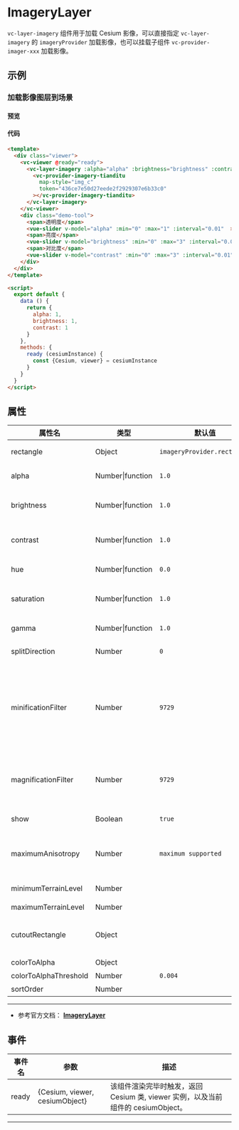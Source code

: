 # ImageryLayer

`vc-layer-imagery` 组件用于加载 Cesium 影像，可以直接指定 `vc-layer-imagery` 的 `imageryProvider` 加载影像，也可以挂载子组件 `vc-provider-imager-xxx` 加载影像。

## 示例

### 加载影像图层到场景

#### 预览

<doc-preview>
  <template>
    <div class="viewer">
      <vc-viewer @ready="ready">
        <vc-layer-imagery :alpha="alpha" :brightness="brightness" :contrast="contrast">
          <vc-provider-imagery-tianditu
            map-style="img_c"
            token="436ce7e50d27eede2f2929307e6b33c0"
          ></vc-provider-imagery-tianditu>
        </vc-layer-imagery>
      </vc-viewer>
      <div class="demo-tool">
        <span>透明度</span>
        <vue-slider v-model="alpha" :min="0" :max="1" :interval="0.01"  ></vue-slider>
        <span>亮度</span>
        <vue-slider v-model="brightness" :min="0" :max="3" :interval="0.01"  ></vue-slider>
        <span>对比度</span>
        <vue-slider v-model="contrast" :min="0" :max="3" :interval="0.01"  ></vue-slider>
      </div>
    </div>
  </template>

  <script>
    export default {
      data () {
        return {
          alpha: 1,
          brightness: 1,
          contrast: 1
        }
      },
      methods: {
        ready (cesiumInstance) {
          const {Cesium, viewer} = cesiumInstance
        }
      }
    }
  </script>
</doc-preview>

#### 代码

```html
<template>
  <div class="viewer">
    <vc-viewer @ready="ready">
      <vc-layer-imagery :alpha="alpha" :brightness="brightness" :contrast="contrast">
        <vc-provider-imagery-tianditu
          map-style="img_c"
          token="436ce7e50d27eede2f2929307e6b33c0"
        ></vc-provider-imagery-tianditu>
      </vc-layer-imagery>
    </vc-viewer>
    <div class="demo-tool">
      <span>透明度</span>
      <vue-slider v-model="alpha" :min="0" :max="1" :interval="0.01"  ></vue-slider>
      <span>亮度</span>
      <vue-slider v-model="brightness" :min="0" :max="3" :interval="0.01"  ></vue-slider>
      <span>对比度</span>
      <vue-slider v-model="contrast" :min="0" :max="3" :interval="0.01"  ></vue-slider>
    </div>
  </div>
</template>

<script>
  export default {
    data () {
      return {
        alpha: 1,
        brightness: 1,
        contrast: 1
      }
    },
    methods: {
      ready (cesiumInstance) {
        const {Cesium, viewer} = cesiumInstance
      }
    }
  }
</script>
```

## 属性

<!-- prettier-ignore -->
| 属性名 | 类型 | 默认值 | 描述 |
| ------------------- | -------------------------- | --------------------------------- | -------------------------------------------------- |
| rectangle | Object | `imageryProvider.rectangle` | `optional`图层的矩形范围,此矩形限制了影像可见范围。 |
| alpha | Number\|function | `1.0` | `optional`图层透明度值，取值范围为 0.0~1.0。 |
| brightness | Number\|function | `1.0`| `optional`图层亮度值。值为 1.0 表示使用原图；值大于 1.0 时图像将变亮；值小于 1.0 时图像将变暗。 |
| contrast | Number\|function | `1.0` | `optional`图层对比度。值为 1.0 表示使用原图；值大于 1.0 表示增加对比度；值小于 1.0 表示降低对比度。 |
| hue | Number\|function | `0.0` | `optional`图层色调。值为 0.0 表示使用原图。 |
| saturation | Number\|function | `1.0` | `optional`图层饱和度。值为 1.0 表示使用原图；值大于 1.0 表示增加饱和度；值小于 1.0 表示降低饱和度。 |
| gamma | Number\|function | `1.0` | `optional`图层伽马校正。值为 1.0 表示使用原图。 |
| splitDirection | Number | `0` | `optional`指定影像图层分割方向。 **LEFT: -1, NONE: 0, RIGHT: 1** |
| minificationFilter | Number | `9729` | `optional` 指定图层纹理缩小过滤器。 可能的值是 TextureMinificationFilter.LINEAR 和 TextureMinificationFilter.NEAREST。**NEAREST: 9728, LINEAR: 9729, NEAREST_MIPMAP_NEAREST: 9984, LINEAR_MIPMAP_NEAREST: 9985, NEAREST_MIPMAP_LINEAR: 9986, NEAREST_MIPMAP_NEAREST: 9984** |
| magnificationFilter | Number | `9729` | `optional` 指定图层纹理缩小过滤器。 可能的值是 TextureMagnificationFilter.LINEAR 和 TextureMagnificationFilter.NEAREST。 **NEAREST: 9728, LINEAR: 9729** |
| show | Boolean | `true` | `optional` 指定图层是否显示，如果显示图层，则为 true; 否则，false。 |
| maximumAnisotropy | Number | `maximum supported` | `optional` 指定纹理过滤的最大各向异性级别。 如果未指定此参数，则将使用 WebGL 堆栈支持的最大各向异性。 较大的值使图像在水平视图中看起来更好。 |
| minimumTerrainLevel | Number | | `optional`最小地形细节层次。level 0 是最小细节层次。 |
| maximumTerrainLevel | Number | | `optional`最大地形细节层次。 |
| cutoutRectangle | Object | | `optional` 指定裁剪此影像图层的矩形范围。 **结构：{ west: number, south: number, east: number, north: number }** |
| colorToAlpha | Object | |`optional` 指定透明时的颜色。|
| colorToAlphaThreshold | Number | `0.004` |`optional` 颜色到alpha的阈值。|
| sortOrder | Number |  |`optional` 图层相对顺序。|

---

- 参考官方文档： **[ImageryLayer](https://cesium.com/docs/cesiumjs-ref-doc/ImageryLayer.html)**

## 事件

| 事件名 | 参数                           | 描述                                                                             |
| ------ | ------------------------------ | -------------------------------------------------------------------------------- |
| ready  | {Cesium, viewer, cesiumObject} | 该组件渲染完毕时触发，返回 Cesium 类, viewer 实例，以及当前组件的 cesiumObject。 |

---
